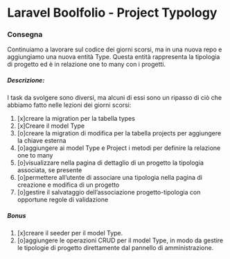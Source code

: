 # Laravel Boolfolio - Project Typology


### Consegna
Continuiamo a lavorare sul codice dei giorni scorsi, ma in una nuova repo e aggiungiamo una nuova entità Type.
Questa entità rappresenta la tipologia di progetto ed è in relazione one to many con i progetti.
##### Descrizione:
I task da svolgere sono diversi, ma alcuni di essi sono un ripasso di ciò che abbiamo fatto nelle lezioni dei giorni scorsi:

1. [x]creare la migration per la tabella types
2. [x]Creare il model Type
3. [o]creare la migration di modifica per la tabella projects per aggiungere la chiave esterna
4. [o]aggiungere ai model Type e Project i metodi per definire la relazione one to many
5. [o]visualizzare nella pagina di dettaglio di un progetto la tipologia associata, se presente
6. [o]permettere all’utente di associare una tipologia nella pagina di creazione e modifica di un progetto
7. [o]gestire il salvataggio dell’associazione progetto-tipologia con opportune regole di validazione

##### Bonus
1. [x]creare il seeder per il model Type.
2. [o]aggiungere le operazioni CRUD per il model Type, in modo da gestire le tipologie di progetto direttamente dal pannello di amministrazione.
